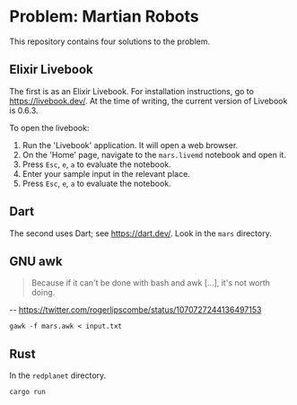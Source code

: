 # Problem: Martian Robots

This repository contains four solutions to the problem.

## Elixir Livebook

The first is as an Elixir Livebook. For installation instructions, go to <https://livebook.dev/>. At the time of
writing, the current version of Livebook is 0.6.3.

To open the livebook:

1. Run the 'Livebook' application. It will open a web browser.
2. On the 'Home' page, navigate to the `mars.livemd` notebook and open it.
3. Press `Esc`, `e`, `a` to evaluate the notebook.
4. Enter your sample input in the relevant place.
5. Press `Esc`, `e`, `a` to evaluate the notebook.

## Dart

The second uses Dart; see <https://dart.dev/>. Look in the `mars` directory.

## GNU awk

> Because if it can't be done with bash and awk [...], it's not worth doing.

-- <https://twitter.com/rogerlipscombe/status/1070727244136497153>

```
gawk -f mars.awk < input.txt
```

## Rust

In the `redplanet` directory.

```
cargo run
```
